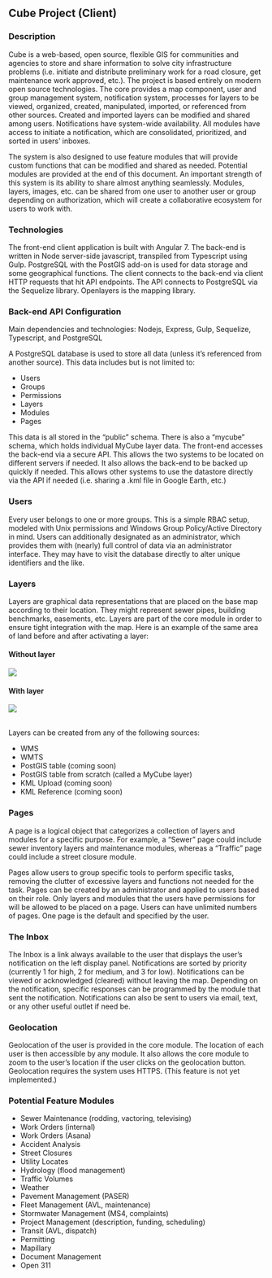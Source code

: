 ## Cube Project (Client)

### Description
Cube is a web-based, open source, flexible GIS for communities and agencies to store and share information to solve city infrastructure problems (i.e. initiate and distribute preliminary work for a road closure, get maintenance work approved, etc.). The project is based entirely on modern open source technologies. The core provides a map component, user and group management system, notification system, processes for layers to be viewed, organized, created, manipulated, imported, or referenced from other sources. Created and imported layers can be modified and shared among users. Notifications have system-wide availability. All modules have access to initiate a notification, which are consolidated, prioritized, and sorted in users’ inboxes.

The system is also designed to use feature modules that will provide custom functions that can be modified and shared as needed. Potential modules are provided at the end of this document. An important strength of this system is its ability to share almost anything seamlessly. Modules, layers, images, etc. can be shared from one user to another user or group depending on authorization, which will create a collaborative ecosystem for users to work with.

### Technologies
The front-end client application is built with Angular 7. The back-end is written in Node server-side javascript, transpiled from Typescript using Gulp. PostgreSQL with the PostGIS add-on is used for data storage and some geographical functions. The client connects to the back-end via client HTTP requests that hit API endpoints. The API connects to PostgreSQL via the Sequelize library. Openlayers is the mapping library.

### Back-end API Configuration
Main dependencies and technologies: Nodejs, Express, Gulp, Sequelize, Typescript, and PostgreSQL

A PostgreSQL database is used to store all data (unless it’s referenced from another source). This data includes but is not limited to:
<ul>
    <li>Users</li>
    <li>Groups</li>
    <li>Permissions</li>
    <li>Layers</li>
    <li>Modules</li>
    <li>Pages</li>
</ul>

This data is all stored in the “public” schema. There is also a “mycube” schema, which holds individual MyCube layer data. The front-end accesses the back-end via a secure API. This allows the two systems to be located on different servers if needed. It also allows the back-end to be backed up quickly if needed. This allows other systems to use the datastore directly via the API if needed (i.e. sharing a .kml file in Google Earth, etc.)

### Users
Every user belongs to one or more groups. This is a simple RBAC setup, modeled with Unix permissions and Windows Group Policy/Active Directory in mind. Users can additionally designated as an administrator, which provides them with (nearly) full control of data via an administrator interface. They may have to visit the database directly to alter unique identifiers and the like.

### Layers
Layers are graphical data representations that are placed on the base map according to their location. They might represent sewer pipes, building benchmarks, easements, etc. Layers are part of the core module in order to ensure tight integration with the map. Here is an example of the same area of land before and after activating a layer:

<span>
    <div>
        <h4>Without layer</h4>
        <img src="./src/assets/README_layerOff.png">
    </div>
    <div>
        <h4>With layer</h4>
        <img src="./src/assets/README_layerOn.png">
    </div>
</span>

<br>Layers can be created from any of the following sources:
<ul>
    <li>WMS</li>
    <li>WMTS</li>
    <li>PostGIS table (coming soon)</li> 
    <li>PostGIS table from scratch (called a MyCube layer)</li>
    <li>KML Upload (coming soon)</li>
    <li>KML Reference (coming soon)</li>
</ul>

<!-- Users can create layers (making them the owner) and share them with other users. They may then provide either view or view/edit permissions to other users/groups as needed. -->


### Pages
A page is a logical object that categorizes a collection of layers and modules for a specific purpose. For example, a “Sewer” page could include sewer inventory layers and maintenance modules, whereas a “Traffic” page could include a street closure module.

Pages allow users to group specific tools to perform specific tasks, removing the clutter of excessive layers and functions not needed for the task. Pages can be created by an administrator and applied to users based on their role. Only layers and modules that the users have permissions for will be allowed to be placed on a page. Users can have unlimited numbers of pages. One page is the default and specified by the user.

### The Inbox
The Inbox is a link always available to the user that displays the user’s notification on the left display panel. Notifications are sorted by priority (currently 1 for high, 2 for medium, and 3 for low). Notifications can be viewed or acknowledged (cleared) without leaving the map.  Depending on the notification, specific responses can be programmed by the module that sent the notification. Notifications can also be sent to users via email, text, or any other useful outlet if need be.


### Geolocation
Geolocation of the user is provided in the core module. The location of each user is then accessible by any module. It also allows the core module to zoom to the user’s location if the user clicks on the geolocation button. Geolocation requires the system uses HTTPS.  (This feature is not yet implemented.)

### Potential Feature Modules
<ul>
    <li>Sewer Maintenance (rodding, vactoring, televising)</li>
    <li>Work Orders (internal)</li>
    <li>Work Orders (Asana)</li>
    <li>Accident Analysis</li>
    <li>Street Closures</li>
    <li>Utility Locates</li>
    <li>Hydrology (flood management)</li>
    <li>Traffic Volumes</li>
    <li>Weather</li>
    <li>Pavement Management (PASER)</li>
    <li>Fleet Management (AVL, maintenance)</li>
    <li>Stormwater Management (MS4, complaints)</li>
    <li>Project Management (description, funding, scheduling)</li>
    <li>Transit (AVL, dispatch)</li>
    <li>Permitting</li>
    <li>Mapillary</li>
    <li>Document Management</li>
    <li>Open 311</li>
</ul>


